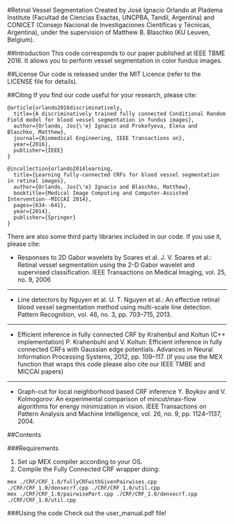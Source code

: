 #Retinal Vessel Segmentation
Created by José Ignacio Orlando at Pladema Institute (Facultad de Ciencias Exactas, UNCPBA, Tandil, Argentina) and CONICET (Consejo Nacional de Investigaciones Científicas y Técnicas, Argentina), under the supervision of Matthew B. Blaschko (KU Leuven, Belgium).

##Introduction
This code corresponds to our paper published at IEEE TBME 2016. It allows you to perform vessel segmentation in color fundus images.

##License
Our code is released under the MIT Licence (refer to the LICENSE file for details).

##Citing
If you find our code useful for your research, please cite:

```
@article{orlando2016discriminatively,
  title={A discriminatively trained fully connected Conditional Random Field model for blood vessel segmentation in fundus images},
  author={Orlando, Jos{\'e} Ignacio and Prokofyeva, Elena and Blaschko, Matthew},
  journal={Biomedical Engineering, IEEE Transactions on},
  year={2016},
  publisher={IEEE}
}
```
```
@incollection{orlando2014learning,
  title={Learning fully-connected CRFs for blood vessel segmentation in retinal images},
  author={Orlando, Jos{\'e} Ignacio and Blaschko, Matthew},
  booktitle={Medical Image Computing and Computer-Assisted Intervention--MICCAI 2014},
  pages={634--641},
  year={2014},
  publisher={Springer}
}
```

There are also some third party libraries included in our code. If you use it, please cite:

* Responses to 2D Gabor wavelets by Soares et al.
J. V. Soares et al.: Retinal vessel segmentation using the 2-D Gabor wavelet and supervised classification.
IEEE Transactions on Medical Imaging, vol. 25, no. 9, 2006
----------------------------
* Line detectors by Nguyen et al.
U. T. Nguyen et al.: An effective retinal blood vessel segmentation method using multi-scale line detection.
Pattern Recognition, vol. 46, no. 3, pp. 703–715, 2013.
----------------------------
* Efficient inference in fully connected CRF by Krahenbul and Koltun (C++ implementation)
P. Krahenbuhl and V. Koltun: Efficient inference in fully connected CRFs with Gaussian edge potentials.
Advances in Neural Information Processing Systems, 2012, pp. 109–117.
(if you use the MEX function that wraps this code please also cite our IEEE TMBE and MICCAI papers)
----------------------------
* Graph-cut for local neighborhood based CRF inference
Y. Boykov and V. Kolmogorov: An experimental comparison of mincut/max-flow algorithms for energy minimization in vision.
IEEE Transactions on Pattern Analysis and Machine Intelligence, vol. 26, no. 9, pp. 1124–1137, 2004.


##Contents

###Requirements
1. Set up MEX compiler according to your OS.
2. Compile the Fully Connected CRF wrapper doing:
```
mex ./CRF/CRF_1.0/fullyCRFwithGivenPairwises.cpp ./CRF/CRF_1.0/densecrf.cpp ./CRF/CRF_1.0/util.cpp 
mex ./CRF/CRF_1.0/pairwisePart.cpp ./CRF/CRF_1.0/densecrf.cpp ./CRF/CRF_1.0/util.cpp
```

###Using the code
Check out the user_manual.pdf file!